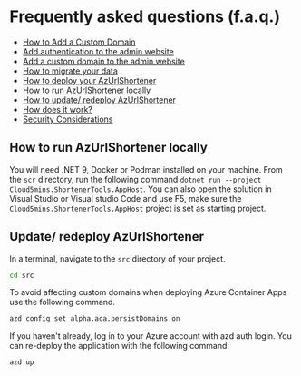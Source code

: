 # Frequently asked questions (f.a.q.)

- [How to Add a Custom Domain](./how-to-add-custom-domain.md)
- [Add authentication to the admin website](./how-to-deploy.md#add-authentication-to-the-admin-website)
- [Add a custom domain to the admin website](./how-to-add-custom-domain.md#add-a-custom-domain-to-the-admin-website)
- [How to migrate your data](./how-to-migrate-data.md)
- [How to deploy your AzUrlShortener](./how-to-deploy.md)
- [How to run AzUrlShortener locally](#how-to-run-azurlshortener-locally)
- [How to update/ redeploy AzUrlShortener](#update-redeploy-azurlshortener)
- [How does it work?](./how-it-works.md)
- [Security Considerations](./security-considerations.md)


## How to run AzUrlShortener locally

You will need .NET 9, Docker or Podman installed on your machine. From the `scr` directory, run the following command `dotnet run --project Cloud5mins.ShortenerTools.AppHost`. You can also open the solution in Visual Studio or Visual studio Code and use F5, make sure the `Cloud5mins.ShortenerTools.AppHost` project is set as starting project.


## Update/ redeploy AzUrlShortener

In a terminal, navigate to the `src` directory of your project.

```bash
cd src
```

To avoid affecting custom domains when deploying Azure Container Apps use the following command. 

```bash
azd config set alpha.aca.persistDomains on
```

If you haven't already, log in to your Azure account with azd auth login. You can re-deploy the application with the following command:

```bash
azd up
```